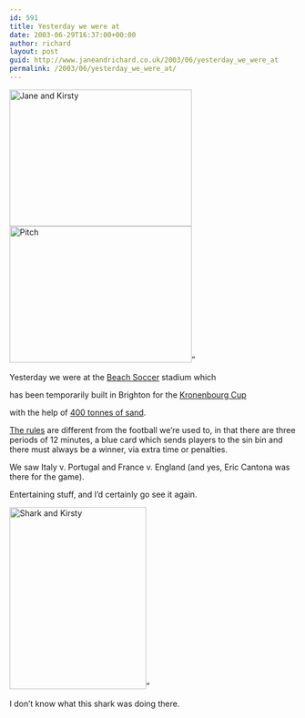 ```yaml
---
id: 591
title: Yesterday we were at
date: 2003-06-29T16:37:00+00:00
author: richard
layout: post
guid: http://www.janeandrichard.co.uk/2003/06/yesterday_we_were_at
permalink: /2003/06/yesterday_we_were_at/
---
```

 <img src="http://v1.janeandrichard.co.uk/blog/p800/2003/06/janeandkirsty.jpg" width="320" height="240" alt="Jane and Kirsty" /><img src="/blog/p800/2003/06/pitch.jpg" width="320" height="240" alt="Pitch" />&#8221;

Yesterday we were at the [Beach Soccer](http://www.ukbeachsoccer.com/) stadium which
  
has been temporarily built in Brighton for the [Kronenbourg Cup](http://62.204.33.220/kc/kc.html)
  
with the help of [400 tonnes of sand](http://www.thisisbrightonandhove.co.uk/brighton__hove/archive/2002/06/03/SPORT50ZM.html).

[The rules](http://www.beachsoccer.com/index2.asp?main=rules.htm) are different from the football we&#8217;re used to, in that there are three periods of 12 minutes, a blue card which sends players to the sin bin and there must always be a winner, via extra time or penalties. 

We saw Italy v. Portugal and France v. England (and yes, Eric Cantona was there for the game).

Entertaining stuff, and I&#8217;d certainly go see it again.

 <img src="http://v1.janeandrichard.co.uk/blog/p800/2003/06/shark.jpg" width="240" height="320" alt="Shark and Kirsty" />&#8221;

I don&#8217;t know what this shark was doing there.